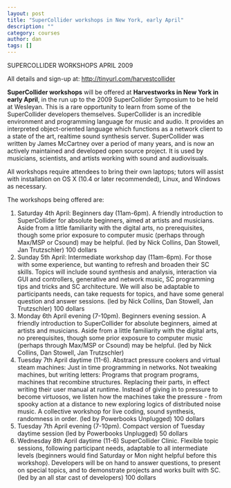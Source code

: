 ```yaml
---
layout: post
title: "SuperCollider workshops in New York, early April"
description: ""
category: courses
author: dan
tags: []
---
```

SUPERCOLLIDER WORKSHOPS APRIL 2009

All details and sign-up at: http://tinyurl.com/harvestcollider

**SuperCollider workshops** will be offered at **Harvestworks in New York in early April**, in the run up to the 2009 SuperCollider Symposium to be held at Wesleyan. This is a rare opportunity to learn from some of the SuperCollider developers themselves. SuperCollider is an incredible environment and programming language for music and audio. It provides an interpreted object-oriented language which functions as a network client to a state of the art, realtime sound synthesis server. SuperCollider was written by James McCartney over a period of many years, and is now an actively maintained and developed open source project. It is used by musicians, scientists, and artists working with sound and audiovisuals.

All workshops require attendees to bring their own laptops; tutors will assist with installation on OS X (10.4 or later recommended), Linux, and Windows as necessary.

The workshops being offered are:

1. Saturday 4th April: Beginners day (11am-6pm). A friendly introduction to SuperCollider for absolute beginners, aimed at artists and musicians. Aside from a little familiarity with the digital arts, no prerequisites, though some prior exposure to computer music (perhaps through Max/MSP or Csound) may be helpful. (led by Nick Collins, Dan Stowell, Jan Trutzschler) 100 dollars
2. Sunday 5th April: Intermediate workshop day (11am-6pm). For those with some experience, but wanting to refresh and broaden their SC skills. Topics will include sound synthesis and analysis, interaction via GUI and controllers, generative and network music, SC programming tips and tricks and SC architecture. We will also be adaptable to participants needs, can take requests for topics, and have some general question and answer sessions. (led by Nick Collins, Dan Stowell, Jan Trutzschler) 100 dollars
3. Monday 6th April evening (7-10pm). Beginners evening session. A friendly introduction to SuperCollider for absolute beginners, aimed at artists and musicians. Aside from a little familiarity with the digital arts, no prerequisites, though some prior exposure to computer music (perhaps through Max/MSP or Csound) may be helpful. (led by Nick Collins, Dan Stowell, Jan Trutzschler)
4. Tuesday 7th April daytime (11-6). Abstract pressure cookers and virtual steam machines: Just in time programming in networks.
Not tweaking machines, but writing letters: Programs that program programs, machines that recombine structures. Replacing their parts, in effect writing their user manual at runtime. Instead of giving in to pressure to become virtuosos, we listen how the machines take the pressure - from spooky action at a distance to new exploring logics of distributed noise music. A collective workshop for live coding, sound synthesis, randomness in order. (led by Powerbooks Unplugged) 100 dollars
5. Tuesday 7th April evening (7-10pm). Compact version of Tuesday daytime session (led by Powerbooks Unplugged) 50 dollars
6. Wednesday 8th April daytime (11-6) SuperCollider Clinic. Flexible topic sessions, following participant needs, adaptable to all intermediate levels (beginners would find Saturday or Mon night helpful before this workshop). Developers will be on hand to answer questions, to present on special topics, and to demonstrate projects and works built with SC. (led by an all star cast of developers) 100 dollars

